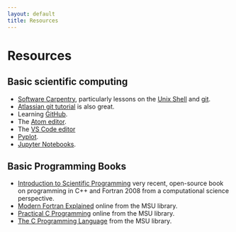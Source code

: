 ```yaml
---
layout: default
title: Resources
---
```

# Resources

## Basic scientific computing

- [Software Carpentry](http://software-carpentry.org), particularly lessons on the [Unix Shell](http://swcarpentry.github.io/shell-novice/) and [git](http://swcarpentry.github.io/git-novice/).
- [Atlassian git tutorial](https://www.atlassian.com/git/tutorials/learn-git-with-bitbucket-cloud) is also great.
- Learning [GitHub](https://guides.github.com/activities/hello-world/).
- The [Atom editor](https://atom.io).
- The [VS Code editor](https://code.visualstudio.com)  
- [Pyplot](http://matplotlib.org/users/pyplot_tutorial.html).
- [Jupyter Notebooks](https://jupyter-notebook-beginner-guide.readthedocs.io/en/latest/).

## Basic Programming Books

- [Introduction to Scientific Programming](https://bitbucket.org/VictorEijkhout/textbook-introduction-to-scientific-programming) very recent, open-source book on programming in C++ and Fortran 2008 from a computational science perspective.
- [Modern Fortran Explained](http://msulibraries.summon.serialssolutions.com/#!/search?bookMark=ePnHCXMw42LgTQStzc4rAe_hSmGEHHID7BaYgUb8gaUllA9sOhuagNrWkoGO5mZ65sZ6bkamCrq6Cr4mFgqgagm0n44XVqSamBgYm3IySEBuCFNwA7ZNgWW5QmpFQQ6wBw2qN1TdXEOcPXRzixGriuKhQyDxSaB2uzGwMWnEzaACUQcreOPBk5LQlZDxwNRvAqrxuRmUIcqA9UdRYm5KZjr4Co8CyAkQ8cbAitLcBKEKMsMJl0bxsBGxTgMAO1taeA) online from the MSU library.
- [Practical C Programming](http://msulibraries.summon.serialssolutions.com/#!/search?bookMark=ePnHCXMw42LgTQStzc4rAe_hAm1sBrbZLY0NjYF1ITOQYwqayDMGT65JBjqam-mZG-s5G5oq6Ooq-FuYKIAWPqQmsTFwAFO-kaGxqRkHbMQEdPKMkakFJ4M45CgfoB8UnBWgy5hygQU9N4Oqm2uIs4dubjFiZVE8dBgkPsncwNLC0sAMNICiC1GH2NsQX5qXmQe6ADk-N6UgHjIOYALaZWwKHnBRhqiHFdbx4IlM6OrJeGCdDDr0nJtBCaIKeftSfAHkzAiEIqhRkDlRuDT45CloKIEsJM4jAAxuaMo) online from the MSU library.
- [The C Programming Language](http://msulibraries.summon.serialssolutions.com/#!/search?bookMark=ePnHCXMw42LgTQStzc4rAe_hSmEGHWNjDKxkgCUlMKY5gOkFdIucCQdsIARYx4PONONkkAIGjIKzAnRdUi6w5FaAjdlxM6i6uYY4e-jmFiPWDMVDBzjik4wMLIGFrDnolF_i1AEAcXYvxQ) from the MSU library.
